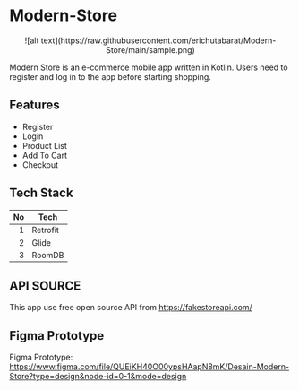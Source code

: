 # Modern-Store

<div style="text-align:center">
  ![alt text](https://raw.githubusercontent.com/erichutabarat/Modern-Store/main/sample.png)
</div>

Modern Store is an e-commerce mobile app written in Kotlin. Users need to register and log in to the app before starting shopping.

## Features
- Register
- Login
- Product List
- Add To Cart
- Checkout

## Tech Stack

| No | Tech |
|-----:|-----------|
|     1| Retrofit |
|     2| Glide    |
|     3| RoomDB       |

## API SOURCE
This app use free open source API from https://fakestoreapi.com/

## Figma Prototype
Figma Prototype: https://www.figma.com/file/QUEiKH40O00ypsHAapN8mK/Desain-Modern-Store?type=design&node-id=0-1&mode=design
